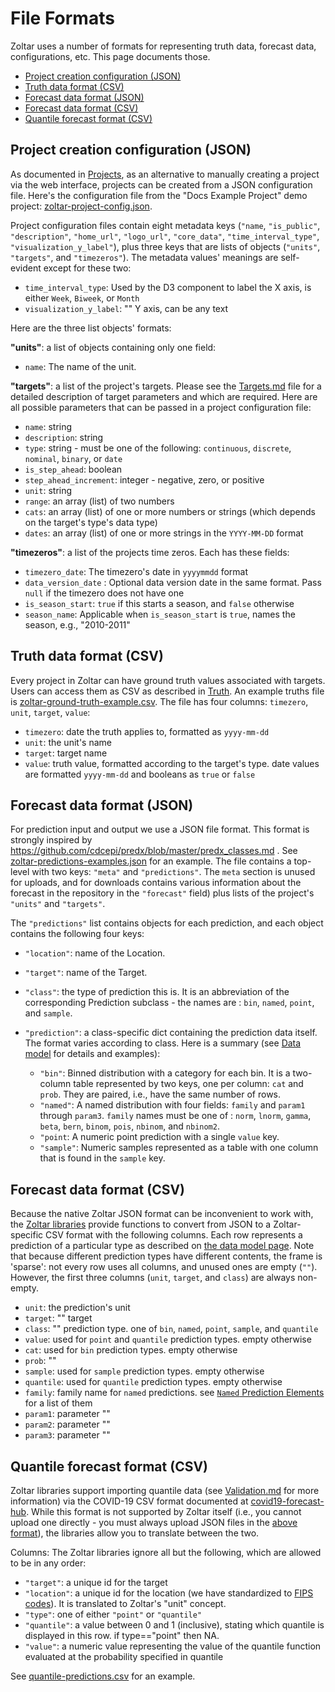 # File Formats

Zoltar uses a number of formats for representing truth data, forecast data, configurations, etc. This page documents those.

- [Project creation configuration (JSON)](#project-creation-configuration-json)
- [Truth data format (CSV)](#truth-data-format-csv)
- [Forecast data format (JSON)](#forecast-data-format-json)
- [Forecast data format (CSV)](#forecast-data-format-csv)
- [Quantile forecast format (CSV)](#quantile-forecast-format-csv)


## Project creation configuration (JSON)

As documented in [Projects](Projects.md#to-create-a-project-via-a-configuration-file), as an alternative to manually creating a project via the web interface, projects can be created from a JSON configuration file. Here's the configuration file from the "Docs Example Project" demo project: [zoltar-project-config.json](https://github.com/reichlab/docs.zoltardata/blob/master/docs/zoltar-project-config.json).

Project configuration files contain eight metadata keys (`"name`, `"is_public"`, `"description"`, `"home_url"`, `"logo_url"`, `"core_data"`, `"time_interval_type"`, `"visualization_y_label"`), plus three keys that are lists of objects (`"units"`, `"targets"`, and `"timezeros"`). The metadata values' meanings are self-evident except for these two:

- `time_interval_type`: Used by the D3 component to label the X axis, is either `Week`, `Biweek`, or `Month`
- `visualization_y_label`: "" Y axis, can be any text


Here are the three list objects' formats:

**"units"**: a list of objects containing only one field:

- `name`: The name of the unit.


**"targets"**: a list of the project's targets. Please see the [Targets.md](Targets.md) file for a detailed description of target parameters and which are required. Here are all possible parameters that can be passed in a project configuration file:

- `name`: string
- `description`: string
- `type`: string - must be one of the following: `continuous`, `discrete`, `nominal`, `binary`, or `date`
- `is_step_ahead`: boolean
- `step_ahead_increment`: integer - negative, zero, or positive
- `unit`: string
- `range`: an array (list) of two numbers
- `cats`: an array (list) of one or more numbers or strings (which depends on the target's type's data type)
- `dates`: an array (list) of one or more strings in the `YYYY-MM-DD` format


**"timezeros"**: a list of the projects time zeros. Each has these fields:

- `timezero_date`: The timezero's date in `yyyymmdd` format
- `data_version_date` : Optional data version date in the same format. Pass `null` if the timezero does not have one
- `is_season_start`: `true` if this starts a season, and `false` otherwise
- `season_name`: Applicable when `is_season_start` is `true`, names the season, e.g., "2010-2011"


## Truth data format (CSV)

Every project in Zoltar can have ground truth values associated with targets. Users can access them as CSV as described in [Truth](Truth.md). An example truths file is [zoltar-ground-truth-example.csv](https://github.com/reichlab/docs.zoltardata/blob/master/docs/zoltar-ground-truth-example.csv). The file has four columns: `timezero`, `unit`, `target`, `value`:

- `timezero`: date the truth applies to, formatted as `yyyy-mm-dd`
- `unit`: the unit's name
- `target`: target name
- `value`: truth value, formatted according to the target's type. date values are formatted `yyyy-mm-dd` and booleans as `true` or `false`
 

## Forecast data format (JSON)

For prediction input and output we use a JSON file format. This format is strongly inspired by https://github.com/cdcepi/predx/blob/master/predx_classes.md . See [zoltar-predictions-examples.json](https://github.com/reichlab/docs.zoltardata/blob/master/docs/zoltar-predictions-examples.json) for an example. The file contains a top-level with two keys: `"meta"` and `"predictions"`. The `meta` section is unused for uploads, and for downloads contains various information about the forecast in the repository in the `"forecast"` field) plus lists of the project's `"units"` and `"targets"`.

The `"predictions"` list contains objects for each prediction, and each object contains the following four keys:

- `"location"`: name of the Location.
- `"target"`: name of the Target.
- `"class"`: the type of prediction this is. It is an abbreviation of the corresponding Prediction subclass - the names are : `bin`, `named`, `point`, and `sample`.
- `"prediction"`: a class-specific dict containing the prediction data itself. The format varies according to class. Here is a summary (see [Data model](DataModel.md) for details and examples):

    - `"bin"`: Binned distribution with a category for each bin. It is a two-column table represented by two keys, one per column: `cat` and `prob`. They are paired, i.e., have the same number of rows.
    - `"named"`: A named distribution with four fields: `family` and `param1` through `param3`. `family` names must be one of : `norm`, `lnorm`, `gamma`, `beta`, `bern`, `binom`, `pois`, `nbinom`, and `nbinom2`.
    - `"point`: A numeric point prediction with a single `value` key.
    - `"sample"`: Numeric samples represented as a table with one column that is found in the `sample` key.


## Forecast data format (CSV)

Because the native Zoltar JSON format can be inconvenient to work with, the [Zoltar libraries](ApiIntro.md) provide functions to convert from JSON to a Zoltar-specific CSV format with the following columns. Each row represents a prediction of a particular type as described on [the data model page](DataModel.md). Note that because different prediction types have different contents, the frame is 'sparse': not every row uses all columns, and unused ones are empty (`""`). However, the first three columns (`unit`, `target`, and `class`) are always non-empty.

- `unit`: the prediction's unit
- `target`: "" target
- `class`: "" prediction type. one of `bin`, `named`, `point`, `sample`, and `quantile`
- `value`: used for `point` and `quantile` prediction types. empty otherwise
- `cat`: used for `bin` prediction types. empty otherwise
- `prob`: ""
- `sample`: used for `sample` prediction types. empty otherwise
- `quantile`: used for `quantile` prediction types. empty otherwise
- `family`: family name for `named` predictions. see [`Named` Prediction Elements](Validation.md#named-prediction-elements) for a list of them
- `param1`: parameter ""
- `param2`: parameter ""
- `param3`: parameter ""


## Quantile forecast format (CSV)

Zoltar libraries support importing quantile data (see [Validation.md](Validation.md) for more information) via the COVID-19 CSV format documented at [covid19-forecast-hub](https://github.com/reichlab/covid19-forecast-hub/blob/master/README.md#data-model). While this format is not supported by Zoltar itself (i.e., you cannot upload one directly - you must always upload JSON files in the [above format](#project-creation-configuration-json)), the libraries allow you to translate between the two.

Columns: The Zoltar libraries ignore all but the following, which are allowed to be in any order:

- `"target"`: a unique id for the target
- `"location"`: a unique id for the location (we have standardized to [FIPS codes](https://en.wikipedia.org/wiki/Federal_Information_Processing_Standard_state_code)). It is translated to Zoltar's "unit" concept.
- `"type"`: one of either `"point"` or `"quantile"`
- `"quantile"`: a value between 0 and 1 (inclusive), stating which quantile is displayed in this row. if type=="point" then NA.
- `"value"`: a numeric value representing the value of the quantile function evaluated at the probability specified in quantile

See [quantile-predictions.csv](https://github.com/reichlab/docs.zoltardata/blob/master/docs/quantile-predictions.csv) for an example.

